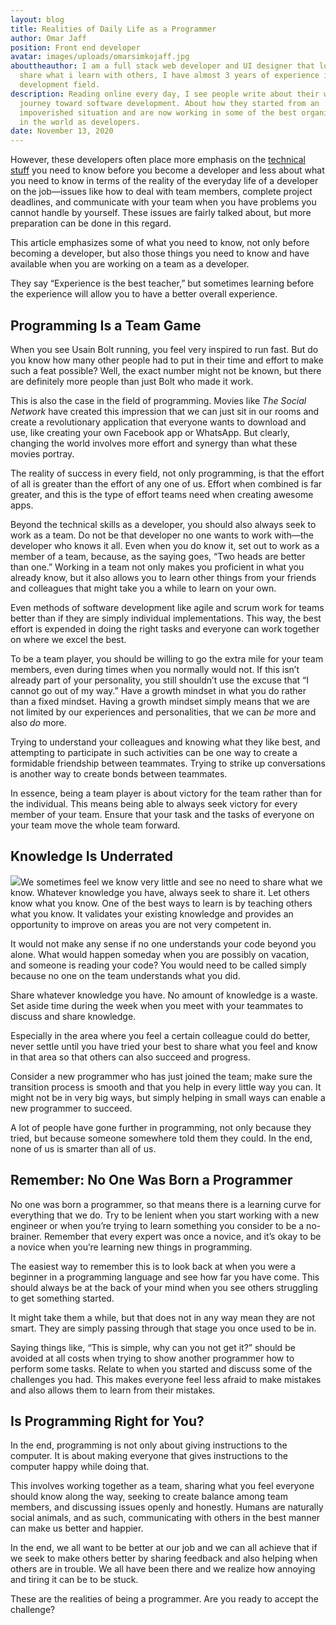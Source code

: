 ```yaml
---
layout: blog
title: Realities of Daily Life as a Programmer
author: Omar Jaff
position: Front end developer
avatar: images/uploads/omarsimkojaff.jpg
abouttheauthor: I am a full stack web developer and UI designer that loves to
  share what i learn with others, I have almost 3 years of experience in web
  development field.
description: Reading online every day, I see people write about their wonderful
  journey toward software development. About how they started from an
  impoverished situation and are now working in some of the best organizations
  in the world as developers.
date: November 13, 2020
---
```

<!--StartFragment-->

However, these developers often place more emphasis on the [technical stuff](https://simpleprogrammer.com/develop-technical-skills/) you need to know before you become a developer and less about what you need to know in terms of the reality of the everyday life of a developer on the job—issues like how to deal with team members, complete project deadlines, and communicate with your team when you have problems you cannot handle by yourself. These issues are fairly talked about, but more preparation can be done in this regard.

This article emphasizes some of what you need to know, not only before becoming a developer, but also those things you need to know and have available when you are working on a team as a developer.

They say “Experience is the best teacher,” but sometimes learning before the experience will allow you to have a better overall experience.

<!--EndFragment-->

<!--StartFragment-->

## Programming Is a Team Game

When you see Usain Bolt running, you feel very inspired to run fast. But do you know how many other people had to put in their time and effort to make such a feat possible? Well, the exact number might not be known, but there are definitely more people than just Bolt who made it work.

This is also the case in the field of programming. Movies like *The Social Network* have created this impression that we can just sit in our rooms and create a revolutionary application that everyone wants to download and use, like creating your own Facebook app or WhatsApp. But clearly, changing the world involves more effort and synergy than what these movies portray.

The reality of success in every field, not only programming, is that the effort of all is greater than the effort of any one of us. Effort when combined is far greater, and this is the type of effort teams need when creating awesome apps.

Beyond the technical skills as a developer, you should also always seek to work as a team. Do not be that developer no one wants to work with—the developer who knows it all. Even when you do know it, set out to work as a member of a team, because, as the saying goes, “Two heads are better than one.” Working in a team not only makes you proficient in what you already know, but it also allows you to learn other things from your friends and colleagues that might take you a while to learn on your own.

Even methods of software development like agile and scrum work for teams better than if they are simply individual implementations. This way, the best effort is expended in doing the right tasks and everyone can work together on where we excel the best.

To be a team player, you should be willing to go the extra mile for your team members, even during times when you normally would not. If this isn’t already part of your personality, you still shouldn’t use the excuse that “I cannot go out of my way.” Have a growth mindset in what you do rather than a fixed mindset. Having a growth mindset simply means that we are not limited by our experiences and personalities, that we can *be* more and also *do* more.

Trying to understand your colleagues and knowing what they like best, and attempting to participate in such activities can be one way to create a formidable friendship between teammates. Trying to strike up conversations is another way to create bonds between teammates.

In essence, being a team player is about victory for the team rather than for the individual. This means being able to always seek victory for every member of your team. Ensure that your task and the tasks of everyone on your team move the whole team forward.

<!--EndFragment-->

<!--StartFragment-->

## Knowledge Is Underrated

![](https://spzone-simpleprogrammer.netdna-ssl.com/wp-content/uploads/2018/02/Knowledge-Is-Underrated.png)We sometimes feel we know very little and see no need to share what we know. Whatever knowledge you have, always seek to share it. Let others know what you know. One of the best ways to learn is by teaching others what you know. It validates your existing knowledge and provides an opportunity to improve on areas you are not very competent in.

It would not make any sense if no one understands your code beyond you alone. What would happen someday when you are possibly on vacation, and someone is reading your code? You would need to be called simply because no one on the team understands what you did.

Share whatever knowledge you have. No amount of knowledge is a waste. Set aside time during the week when you meet with your teammates to discuss and share knowledge.

Especially in the area where you feel a certain colleague could do better, never settle until you have tried your best to share what you feel and know in that area so that others can also succeed and progress.

Consider a new programmer who has just joined the team; make sure the transition process is smooth and that you help in every little way you can. It might not be in very big ways, but simply helping in small ways can enable a new programmer to succeed.

A lot of people have gone further in programming, not only because they tried, but because someone somewhere told them they could. In the end, none of us is smarter than all of us.

<!--EndFragment-->

<!--StartFragment-->

## Remember: No One Was Born a Programmer

No one was born a programmer, so that means there is a learning curve for everything that we do. Try to be lenient when you start working with a new engineer or when you’re trying to learn something you consider to be a no-brainer. Remember that every expert was once a novice, and it’s okay to be a novice when you’re learning new things in programming.

The easiest way to remember this is to look back at when you were a beginner in a programming language and see how far you have come. This should always be at the back of your mind when you see others struggling to get something started.

It might take them a while, but that does not in any way mean they are not smart. They are simply passing through that stage you once used to be in.

Saying things like, “This is simple, why can you not get it?” should be avoided at all costs when trying to show another programmer how to perform some tasks. Relate to when you started and discuss some of the challenges you had. This makes everyone feel less afraid to make mistakes and also allows them to learn from their mistakes.

<!--EndFragment-->

<!--StartFragment-->

## Is Programming Right for You?

In the end, programming is not only about giving instructions to the computer. It is about making everyone that gives instructions to the computer happy while doing that.

This involves working together as a team, sharing what you feel everyone should know along the way, seeking to create balance among team members, and discussing issues openly and honestly. Humans are naturally social animals, and as such, communicating with others in the best manner can make us better and happier.

In the end, we all want to be better at our job and we can all achieve that if we seek to make others better by sharing feedback and also helping when others are in trouble. We all have been there and we realize how annoying and tiring it can be to be stuck.

These are the realities of being a programmer. Are you ready to accept the challenge?

<!--EndFragment-->